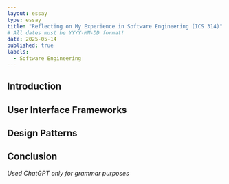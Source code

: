 ```yaml
---
layout: essay
type: essay
title: "Reflecting on My Experience in Software Engineering (ICS 314)"
# All dates must be YYYY-MM-DD format!
date: 2025-05-14
published: true
labels:
  - Software Engineering
---
```



## Introduction


## User Interface Frameworks


## Design Patterns


## Conclusion


*Used ChatGPT only for grammar purposes*
